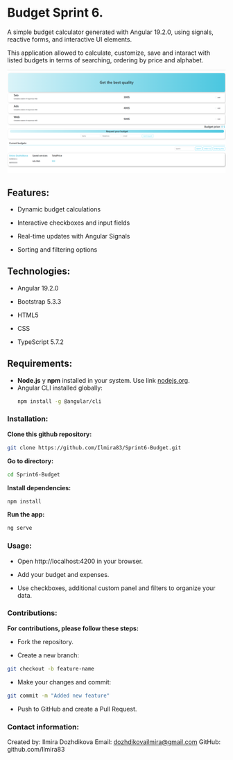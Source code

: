 # Budget Sprint 6.

A simple budget calculator generated with Angular 19.2.0, using signals, reactive forms, and interactive UI elements.

This application allowed to calculate, customize, save and intaract with listed budgets in terms of searching, ordering by price and alphabet.

<img src="https://github.com/Ilmira83/Sprint6-Budget/raw/main/public/assets/Screenshot.png" width="800">

## Features:

- Dynamic budget calculations

- Interactive checkboxes and input fields

- Real-time updates with Angular Signals

- Sorting and filtering options

## Technologies:

- Angular 19.2.0 

- Bootstrap 5.3.3 

- HTML5

- CSS

- TypeScript 5.7.2

## Requirements:

- **Node.js** y **npm** installed in your system. Use link [nodejs.org](https://nodejs.org/).
- Angular CLI installed globally:
  ```bash
  npm install -g @angular/cli
  ```

### Installation: 

**Clone this github repository:**

```bash
git clone https://github.com/Ilmira83/Sprint6-Budget.git
```
**Go to directory:**
```bash
cd Sprint6-Budget
```
**Install dependencies:**
```bash
npm install
```
**Run the app:**
```bash
ng serve
```
### Usage: 

- Open http://localhost:4200 in your browser.

- Add your budget and expenses.

- Use checkboxes, additional custom panel and filters to organize your data.

### Contributions:

**For contributions, please follow these steps:**

- Fork the repository.

- Create a new branch:
```bash
git checkout -b feature-name
```
- Make your changes and commit:
```bash
git commit -m "Added new feature"
```
- Push to GitHub and create a Pull Request.

### Contact information:

Created by: Ilmira Dozhdikova
Email: dozhdikovailmira@gmail.com
GitHub: github.com/Ilmira83